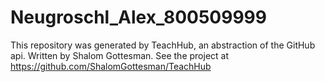 # Neugroschl_Alex_800509999
This repository was generated by TeachHub, an abstraction of the GitHub api. Written by Shalom Gottesman. See the project at https://github.com/ShalomGottesman/TeachHub
